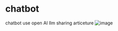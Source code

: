# chatbot
chatbot use open AI llm
sharing  articeture
![image](https://github.com/user-attachments/assets/9cf21c49-ead7-475e-a026-16bf532e0ca5)


